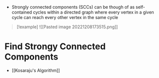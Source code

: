 - Strongly connected components (SCCs) can be though of as self-contained cycles within a directed graph where every vertex in a given cycle can reach every other vertex in the same cycle

>[!example]
>![[Pasted image 20221208173515.png]]

# Find Strongy Connected Components
- [[Kosaraju's Algorithm]]
